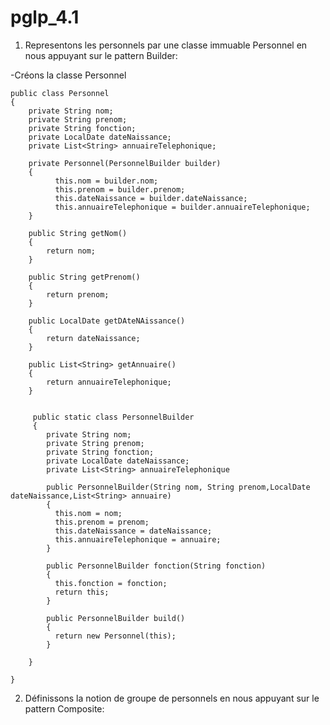 # pglp_4.1

1) Representons les personnels par une classe immuable Personnel en nous appuyant sur le pattern Builder:

-Créons la classe Personnel

    public class Personnel
    {
        private String nom;
        private String prenom;
        private String fonction;
        private LocalDate dateNaissance;
        private List<String> annuaireTelephonique;
    
        private Personnel(PersonnelBuilder builder)
        {
              this.nom = builder.nom;
              this.prenom = builder.prenom;
              this.dateNaissance = builder.dateNaissance;
              this.annuaireTelephonique = builder.annuaireTelephonique;
        }
        
        public String getNom()
        {
            return nom;
        }
        
        public String getPrenom()
        {
            return prenom;
        }
        
        public LocalDate getDAteNAissance()
        {
            return dateNaissance;
        }
        
        public List<String> getAnnuaire()
        {
    	    return annuaireTelephonique;
        }
        
        
         public static class PersonnelBuilder
         {
            private String nom;
            private String prenom;
            private String fonction;
            private LocalDate dateNaissance;
            private List<String> annuaireTelephonique
          
            public PersonnelBuilder(String nom, String prenom,LocalDate dateNaissance,List<String> annuaire)
            {
              this.nom = nom;
              this.prenom = prenom;
              this.dateNaissance = dateNaissance;
              this.annuaireTelephonique = annuaire;
            }
          
            public PersonnelBuilder fonction(String fonction)
            {
              this.fonction = fonction;
              return this;
            }
          
            public PersonnelBuilder build()
            {
              return new Personnel(this);
            }
      
        }
    
    }
    
    
2) Définissons la notion de groupe de personnels en nous appuyant sur le pattern Composite:
